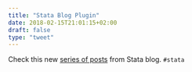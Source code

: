 ```yaml
---
title: "Stata Blog Plugin"
date: 2018-02-15T21:01:15+02:00
draft: false
type: "tweet"
---
```

Check this new [series of posts](https://blog.stata.com/2018/02/15/programming-an-estimation-command-in-stata-preparing-to-write-a-plugin/) from Stata blog. `#stata`
